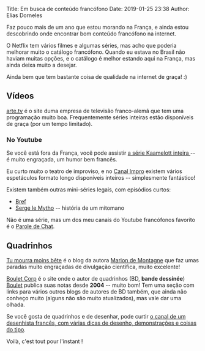 Title: Em busca de conteúdo francófono
Date: 2019-01-25 23:38
Author: Elias Dorneles

Faz pouco mais de um ano que estou morando na França, e ainda estou
descobrindo onde encontrar bom conteúdo francófono na internet.

O Netflix tem vários filmes e algumas séries, mas acho que poderia melhorar
muito o catálogo francófono.  Quando eu estava no Brasil não haviam muitas
opções, e o catálogo é melhor estando aqui na França, mas ainda deixa muito a
desejar.

Ainda bem que tem bastante coisa de qualidade na internet de graça! :)

## Vídeos

[arte.tv](https://arte.tv) é o site duma empresa de televisão franco-alemã que
tem uma programação muito boa. Frequentemente séries inteiras estão disponíveis
de graça (por um tempo limitado).

### No Youtube

Se você está fora da França, você pode assistir [a série Kaamelott inteira ](https://www.youtube.com/channel/UCXzt21wguxoJGo7TFBXNRgw) -- é muito engraçada, um humor bem francês.

Eu curto muito o teatro de improviso, e no [Canal
Impro](https://www.youtube.com/user/Canalimpro) existem vários espetáculos
formato longo disponíveis inteiros -- simplesmente fantástico!

Existem também outras mini-séries legais, com episódios curtos:

- [Bref](https://www.youtube.com/user/bref)
- [Serge le Mytho](https://www.youtube.com/channel/UCYx7aAgyuFvpESh9YGKNsXg) -- história de um mitomano

Não é uma série, mas um dos meu canais do Youtube francófonos favorito é o [Parole de Chat](https://www.youtube.com/user/faireset2).


## Quadrinhos

[Tu mourra moins bête](http://tumourrasmoinsbete.blogspot.com/) é o blog da
autora [Marion de Montagne](https://fr.wikipedia.org/wiki/Marion_Montaigne) que
faz umas paradas muito engraçadas de divulgação científica, muito excelente!

[Boulet Corp](http://www.bouletcorp.com/) é o site onde o autor de quadrinhos
(BD, __bande dessinée__)
[Boulet](https://fr.wikipedia.org/wiki/Boulet_(auteur)) publica suas notas
desde **2004** -- muito bom!  Tem uma seção com links para vários outros blogs
de autores de BD também, que ainda não conheço muito (alguns não são muito
atualizados), mas vale dar uma olhada.

Se você gosta de quadrinhos e de desenhar, pode curtir [o canal de um desenhista francês, com várias dicas de desenho, demonstrações e coisas do tipo](https://www.youtube.com/channel/UCpjg52rm6hnREqbn6msYcLg).


Voilà, c'est tout pour l'instant !

